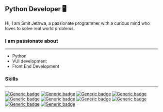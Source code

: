 ## Python Developer 🖥️ 
Hi, I am Smit Jethwa, a passionate programmer with a curious mind who loves to solve real world problems.

### I am passionate about
---
- Python
- VUI development 
- Front End Development 

### Skills
----
[![Generic badge](https://img.shields.io/badge/Python-Blue.svg)]() [![Generic badge](https://img.shields.io/badge/Django-Green.svg)]() [![Generic badge](https://img.shields.io/badge/TensorFlow-Orange.svg)]() [![Generic badge](https://img.shields.io/badge/HTML-Red.svg)]() [![Generic badge](https://img.shields.io/badge/CSS-Yellow.svg)]() [![Generic badge](https://img.shields.io/badge/Bootstrap-Purple.svg)]() [![Generic badge](https://img.shields.io/badge/JavaScript-Yellow.svg)]() [![Generic badge](https://img.shields.io/badge/DialogFlow-Orange.svg)]() [![Generic badge](https://img.shields.io/badge/Firebase-Yellow.svg)]() [![Generic badge](https://img.shields.io/badge/IBM%20Watson%20Assistant-Blue.svg)]()



<!--
**smitjethwa/smitjethwa** is a ✨ _special_ ✨ repository because its `README.md` (this file) appears on your GitHub profile.

Here are some ideas to get you started:

- 🔭 I’m currently working on ...
- 🌱 I’m currently learning ...
- 👯 I’m looking to collaborate on ...
- 🤔 I’m looking for help with ...
- 💬 Ask me about ...
- 📫 How to reach me: ...
- 😄 Pronouns: ...
- ⚡ Fun fact: ...
-->
